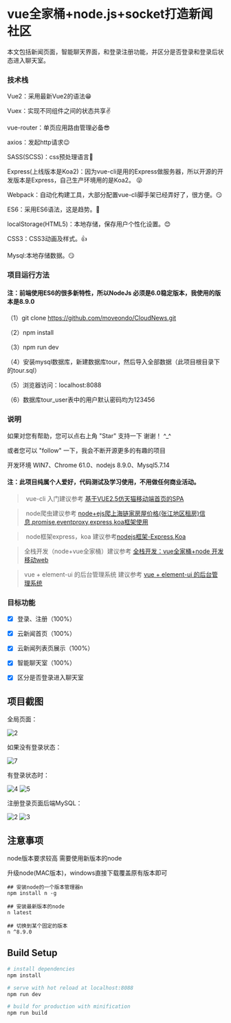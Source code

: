 # vue全家桶+node.js+socket打造新闻社区


 本文包括新闻页面，智能聊天界面，和登录注册功能，并区分是否登录和登录后状态进入聊天室。
 
 ### 技术栈
 
Vue2：采用最新Vue2的语法:grin:

Vuex：实现不同组件之间的状态共享:v:

vue-router：单页应用路由管理必备:sunglasses:

axios：发起http请求:wink:

SASS(SCSS)：css预处理语言:muscle:

Express(上线版本是Koa2)：因为vue-cli是用的Express做服务器，所以开源的开发版本是Express，自己生产环境用的是Koa2。 :stuck_out_tongue_winking_eye:

Webpack：自动化构建工具，大部分配置vue-cli脚手架已经弄好了，很方便。:smirk:

ES6：采用ES6语法，这是趋势。:clap:

localStorage(HTML5)：本地存储，保存用户个性化设置。:blush:

CSS3：CSS3动画及样式。:+1:

Mysql:本地存储数据。:smirk:




### 项目运行方法

#### 注：前端使用ES6的很多新特性，所以NodeJs 必须是6.0稳定版本，我使用的版本是8.9.0

（1）git clone https://github.com/moveondo/CloudNews.git

（2）npm install

（3）npm run dev

（4）安装mysql数据库，新建数据库tour，然后导入全部数据（此项目根目录下的tour.sql）

（5）浏览器访问：localhost:8088

（6）数据库tour_user表中的用户默认密码均为123456

### 说明

如果对您有帮助，您可以点右上角 "Star" 支持一下 谢谢！ ^_^

或者您可以 "follow" 一下，我会不断开源更多的有趣的项目

开发环境 WIN7、Chrome 61.0、nodejs 8.9.0、Mysql5.7.14

#### 注：此项目纯属个人爱好，代码测试及学习使用，不用做任何商业活动。

>  vue-cli 入门建议参考 [基于VUE2.5仿天猫移动端首页的SPA](https://github.com/moveondo/VUE-Taobao)

>  node爬虫建议参考 [node+ejs爬上海链家房屋价格(张江地区租房)信息,promise,eventproxy,express,koa框架使用](https://github.com/moveondo/nodeJs-Reptile)  

> node框架express，koa 建议参考[nodejs框架-Express,Koa](https://github.com/moveondo/NodeJsFrame)


> 全栈开发（node+vue全家桶）建议参考 [全栈开发：vue全家桶+node 开发移动web](https://github.com/moveondo/FullStack-NodeVue)

> vue + element-ui 的后台管理系统 建议参考 [ vue + element-ui 的后台管理系统](https://github.com/moveondo/vue-ManageSystem)


### 目标功能

- [x] 登录、注册（100%）
- [x] 云新闻首页（100%）
- [x] 云新闻列表页展示（100%）
- [x] 智能聊天室（100%）
- [x] 区分是否登录进入聊天室




## 项目截图

全局页面：

![2](https://github.com/moveondo/CloudNews/blob/master/static/image/2.png)

如果没有登录状态：

![7](https://github.com/moveondo/CloudNews/blob/master/static/image/7.png)

有登录状态时：

![4](https://github.com/moveondo/CloudNews/blob/master/static/image/5.png)
![5](https://github.com/moveondo/CloudNews/blob/master/static/image/1.png)

注册登录页面后端MySQL：

![2](https://github.com/moveondo/CloudNews/blob/master/static/image/3.png)
![3](https://github.com/moveondo/CloudNews/blob/master/static/image/4.png)




## 注意事项

node版本要求较高 需要使用新版本的node

升级node(MAC版本)，windows直接下载覆盖原有版本即可

```shell
## 安装node的一个版本管理器n
npm install n -g  

## 安装最新版本的node
n latest  

## 切换到某个固定的版本
n ^8.9.0  
```

## Build Setup

``` bash
# install dependencies
npm install

# serve with hot reload at localhost:8088
npm run dev

# build for production with minification
npm run build


```


